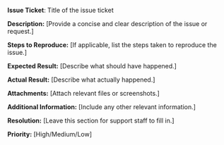 **Issue Ticket**: Title of the issue ticket

**Description:**
[Provide a concise and clear description of the issue or request.]

**Steps to Reproduce:**
[If applicable, list the steps taken to reproduce the issue.]

**Expected Result:**
[Describe what should have happened.]

**Actual Result:**
[Describe what actually happened.]

**Attachments:**
[Attach relevant files or screenshots.]

**Additional Information:**
[Include any other relevant information.]

**Resolution:**
[Leave this section for support staff to fill in.]

**Priority:** [High/Medium/Low]
